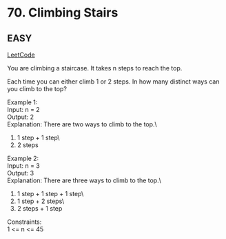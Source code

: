 # 70. Climbing Stairs

## EASY

[LeetCode](https://leetcode.cn/problems/climbing-stairs/)

You are climbing a staircase. It takes n steps to reach the top.

Each time you can either climb 1 or 2 steps. In how many distinct ways can you climb to the top?

 
Example 1:\
Input: n = 2\
Output: 2\
Explanation: There are two ways to climb to the top.\
1. 1 step + 1 step\
2. 2 steps

Example 2:\
Input: n = 3\
Output: 3\
Explanation: There are three ways to climb to the top.\
1. 1 step + 1 step + 1 step\
2. 1 step + 2 steps\
3. 2 steps + 1 step
 

Constraints:\
1 <= n <= 45
